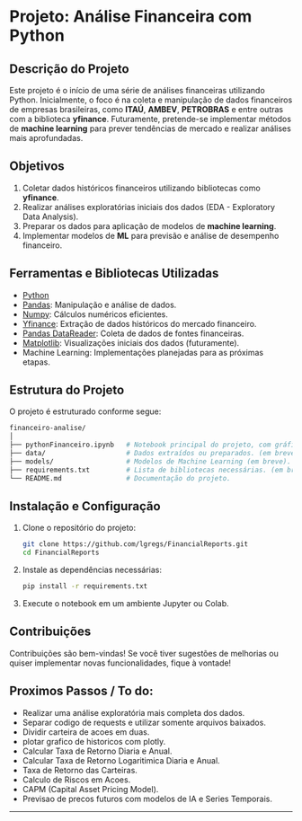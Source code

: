 # Projeto: Análise Financeira com Python

## Descrição do Projeto
Este projeto é o início de uma série de análises financeiras utilizando Python. Inicialmente, o foco é na coleta e manipulação de dados financeiros de empresas brasileiras, como **ITAÚ**, **AMBEV**, **PETROBRAS** e entre outras com a biblioteca **yfinance**. Futuramente, pretende-se implementar métodos de **machine learning** para prever tendências de mercado e realizar análises mais aprofundadas.

## Objetivos
1. Coletar dados históricos financeiros utilizando bibliotecas como **yfinance**.
2. Realizar análises exploratórias iniciais dos dados (EDA - Exploratory Data Analysis).
3. Preparar os dados para aplicação de modelos de **machine learning**.
4. Implementar modelos de **ML** para previsão e análise de desempenho financeiro.

## Ferramentas e Bibliotecas Utilizadas
- [Python](https://www.python.org/)
- [Pandas](https://pandas.pydata.org/): Manipulação e análise de dados.
- [Numpy](https://numpy.org/): Cálculos numéricos eficientes.
- [Yfinance](https://pypi.org/project/yfinance/): Extração de dados históricos do mercado financeiro.
- [Pandas DataReader](https://pandas-datareader.readthedocs.io/): Coleta de dados de fontes financeiras.
- [Matplotlib](https://matplotlib.org/): Visualizações iniciais dos dados (futuramente).
- Machine Learning: Implementações planejadas para as próximas etapas.

## Estrutura do Projeto
O projeto é estruturado conforme segue:

```bash
financeiro-analise/
│
├── pythonFinanceiro.ipynb   # Notebook principal do projeto, com gráficos e análises.
├── data/                    # Dados extraídos ou preparados. (em breve).              
├── models/                  # Modelos de Machine Learning (em breve).
├── requirements.txt         # Lista de bibliotecas necessárias. (em breve).
└── README.md                # Documentação do projeto.
```

## Instalação e Configuração
1. Clone o repositório do projeto:
   ```bash
   git clone https://github.com/lgregs/FinancialReports.git
   cd FinancialReports
   ```

2. Instale as dependências necessárias:
   ```bash
   pip install -r requirements.txt
   ```

3. Execute o notebook em um ambiente Jupyter ou Colab.

## Contribuições
Contribuições são bem-vindas! Se você tiver sugestões de melhorias ou quiser implementar novas funcionalidades, fique à vontade!

## Proximos Passos / To do:
- Realizar uma análise exploratória mais completa dos dados.
- Separar codigo de requests e utilizar somente arquivos baixados.
- Dividir carteira de acoes em duas.
- plotar grafico de historicos com plotly.
- Calcular Taxa de Retorno Diaria e Anual.
- Calcular Taxa de Retorno Logaritimica Diaria e Anual.
- Taxa de Retorno das Carteiras.
- Calculo de Riscos em Acoes.
- CAPM (Capital Asset Pricing Model).
- Previsao de precos futuros com modelos de IA e Series Temporais.

---

